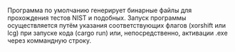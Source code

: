 Программа по умолчанию генерирует бинарные файлы для прохождения тестов NIST и подобных. Запуск программы осуществляется путём указания соответствующих флагов (xorshift или lcg) при запуске кода (cargo run) или, непосредственно, активации .exe через коммандную строку.
